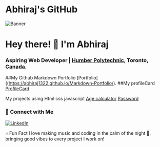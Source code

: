# Abhiraj's GitHub
![Banner](./DALL·E-2024-10-27-11.29.jpg)
# Hey there! 👋 I'm Abhiraj

### Aspiring Web Developer | [Humber Polytechnic](https://humber.ca/), Toronto, Canada.


##My Github Markdown Portfolio [Portfolio]((https://abhiraj1322.github.io/Markdown-Portfolio/).
##My profileCard               [ProfileCard](https://lnkd.in/exGgwa7B)

My projects using Html css javascript  [Age calculator]( https://lnkd.in/euhKanDG) [Password]( https://lnkd.in/euhKanDG)

### 💼 Connect with Me
[![LinkedIn](https://img.shields.io/badge/LinkedIn-Connect-blue)](https://www.linkedin.com/in/abhiraj-abhiraj-6129402b6/edit/forms/intro/new/?profileFormEntryPoint=PROFILE_SECTION)

🎶 Fun Fact
I love making music and coding in the calm of the night 🌙, bringing good vibes to every project I work on!
                                          
